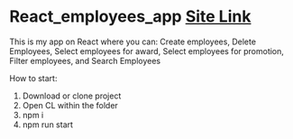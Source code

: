 # React_employees_app <a href="https://bilvad1.github.io/React_employees_app/">Site Link</a>
This is my app on React where you can: Create employees, Delete Employees, Select employees for award, Select employees for promotion, Filter employees, and Search Employees

How to start:
 1. Download or clone project
 2. Open CL within the folder
 3. npm i
 4. npm run start
